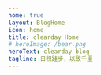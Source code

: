 ```yaml
---
home: true
layout: BlogHome
icon: home
title: clearday Home
# heroImage: /bear.png
heroText: clearday blog
tagline: 日积跬步，以致千里
---
```

